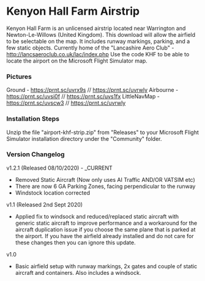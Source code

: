 # Kenyon Hall Farm Airstrip

Kenyon Hall Farm is an unlicensed airstrip located near Warrington and Newton-Le-Willows (United Kingdom). This download will allow the airfield to be selectable on the map. It includes runway markings, parking, and a few static objects. 
Currently home of the "Lancashire Aero Club" - http://lancsaeroclub.co.uk/lac/index.php
Use the code KHF to be able to locate the airport on the Microsoft Flight Simulator map. 

### Pictures
Ground - https://prnt.sc/uvrx9s // https://prnt.sc/uvrwly
Airbourne - https://prnt.sc/uvsi0f // https://prnt.sc/uvs1fx
LittleNavMap - https://prnt.sc/uvscw3 // https://prnt.sc/uvrwly

### Installation Steps

Unzip the file "airport-khf-strip.zip" from "Releases" to your Microsoft Flight Simulator installation directory under the "Community" folder. 

### Version Changelog
v1.2.1 (Released 08/10/2020) - _CURRENT
* Removed Static Aircraft (Now only uses AI Traffic AND/OR VATSIM etc)
* There are now 6 GA Parking Zones, facing perpendicular to the runway
* Windstock location corrected

v1.1 (Released 2nd Sept 2020)
* Applied fix to windsock and reduced/replaced static aircraft with generic static aircraft to improve performance and a workaround for the aircraft duplication issue if you choose the same plane that is parked at the airport. If you have the airfield already installed and do not care for these changes then you can ignore this update.

v1.0
* Basic airfield setup with runway markings, 2x gates and couple of static aircraft and containers. Also includes a windsock. 
